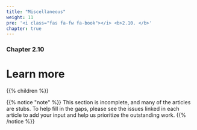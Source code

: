 ```yaml
---
title: "Miscellaneous"
weight: 11
pre: '<i class="fas fa-fw fa-book"></i> <b>2.10. </b>'
chapter: true
---
```


### Chapter 2.10

# Learn more

{{% children %}}

{{% notice "note" %}}
This section is incomplete, and many of the articles are stubs. To help fill in
the gaps, please see the issues linked in each article to add your input and
help us prioritize the outstanding work.
{{% /notice %}}
